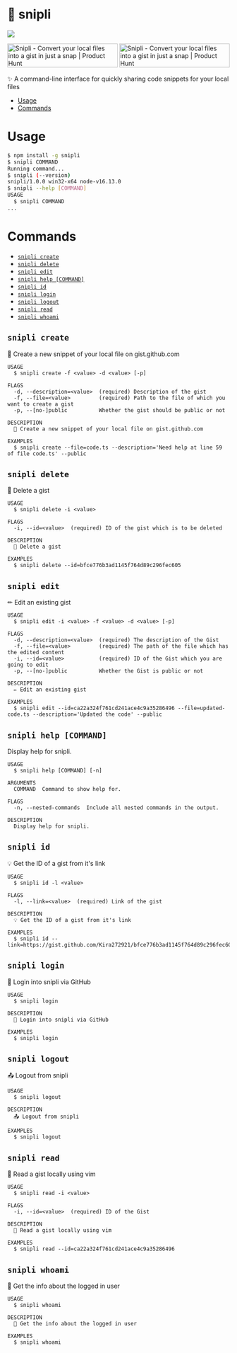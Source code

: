 # 🦄 snipli

![](https://user-images.githubusercontent.com/90365542/166135580-7483919c-c44e-45be-bdf0-3b259292f341.png)

<a href="https://www.producthunt.com/posts/snipli?utm_source=badge-featured&utm_medium=badge&utm_souce=badge-snipli" target="_blank"><img src="https://api.producthunt.com/widgets/embed-image/v1/featured.svg?post_id=344997&theme=dark" alt="Snipli - Convert&#0032;your&#0032;local&#0032;files&#0032;into&#0032;a&#0032;gist&#0032;in&#0032;just&#0032;a&#0032;snap | Product Hunt" style="width: 250px; height: 54px;" width="250" height="54" /></a> <a href="https://www.producthunt.com/posts/snipli?utm_source=badge-top-post-badge&utm_medium=badge&utm_souce=badge-snipli" target="_blank"><img src="https://api.producthunt.com/widgets/embed-image/v1/top-post-badge.svg?post_id=344997&theme=dark&period=daily" alt="Snipli - Convert&#0032;your&#0032;local&#0032;files&#0032;into&#0032;a&#0032;gist&#0032;in&#0032;just&#0032;a&#0032;snap | Product Hunt" style="width: 250px; height: 54px;" width="250" height="54" /></a>

✨ A command-line interface for quickly sharing code snippets for your local files

- [Usage](#usage)
- [Commands](#commands)

# Usage

```bash
$ npm install -g snipli
$ snipli COMMAND
Running command...
$ snipli (--version)
snipli/1.0.0 win32-x64 node-v16.13.0
$ snipli --help [COMMAND]
USAGE
  $ snipli COMMAND
...
```

# Commands

- [`snipli create`](#snipli-create)
- [`snipli delete`](#snipli-delete)
- [`snipli edit`](#snipli-edit)
- [`snipli help [COMMAND]`](#snipli-help-command)
- [`snipli id`](#snipli-id)
- [`snipli login`](#snipli-login)
- [`snipli logout`](#snipli-logout)
- [`snipli read`](#snipli-read)
- [`snipli whoami`](#snipli-whoami)

## `snipli create`

🦄 Create a new snippet of your local file on gist.github.com

```
USAGE
  $ snipli create -f <value> -d <value> [-p]

FLAGS
  -d, --description=<value>  (required) Description of the gist
  -f, --file=<value>         (required) Path to the file of which you want to create a gist
  -p, --[no-]public          Whether the gist should be public or not

DESCRIPTION
  🦄 Create a new snippet of your local file on gist.github.com

EXAMPLES
  $ snipli create --file=code.ts --description='Need help at line 59 of file code.ts' --public
```

## `snipli delete`

🚚 Delete a gist

```
USAGE
  $ snipli delete -i <value>

FLAGS
  -i, --id=<value>  (required) ID of the gist which is to be deleted

DESCRIPTION
  🚚 Delete a gist

EXAMPLES
  $ snipli delete --id=bfce776b3ad1145f764d89c296fec605
```

## `snipli edit`

✏ Edit an existing gist

```
USAGE
  $ snipli edit -i <value> -f <value> -d <value> [-p]

FLAGS
  -d, --description=<value>  (required) The description of the Gist
  -f, --file=<value>         (required) The path of the file which has the edited content
  -i, --id=<value>           (required) ID of the Gist which you are going to edit
  -p, --[no-]public          Whether the Gist is public or not

DESCRIPTION
  ✏ Edit an existing gist

EXAMPLES
  $ snipli edit --id=ca22a324f761cd241ace4c9a35286496 --file=updated-code.ts --description='Updated the code' --public
```

## `snipli help [COMMAND]`

Display help for snipli.

```
USAGE
  $ snipli help [COMMAND] [-n]

ARGUMENTS
  COMMAND  Command to show help for.

FLAGS
  -n, --nested-commands  Include all nested commands in the output.

DESCRIPTION
  Display help for snipli.
```

## `snipli id`

💡 Get the ID of a gist from it's link

```
USAGE
  $ snipli id -l <value>

FLAGS
  -l, --link=<value>  (required) Link of the gist

DESCRIPTION
  💡 Get the ID of a gist from it's link

EXAMPLES
  $ snipli id --link=https://gist.github.com/Kira272921/bfce776b3ad1145f764d89c296fec605
```

## `snipli login`

🔑 Login into snipli via GitHub

```
USAGE
  $ snipli login

DESCRIPTION
  🔑 Login into snipli via GitHub

EXAMPLES
  $ snipli login
```

## `snipli logout`

📤 Logout from snipli

```
USAGE
  $ snipli logout

DESCRIPTION
  📤 Logout from snipli

EXAMPLES
  $ snipli logout
```

## `snipli read`

📖 Read a gist locally using vim

```
USAGE
  $ snipli read -i <value>

FLAGS
  -i, --id=<value>  (required) ID of the Gist

DESCRIPTION
  📖 Read a gist locally using vim

EXAMPLES
  $ snipli read --id=ca22a324f761cd241ace4c9a35286496
```

## `snipli whoami`

👀 Get the info about the logged in user

```
USAGE
  $ snipli whoami

DESCRIPTION
  👀 Get the info about the logged in user

EXAMPLES
  $ snipli whoami
```
